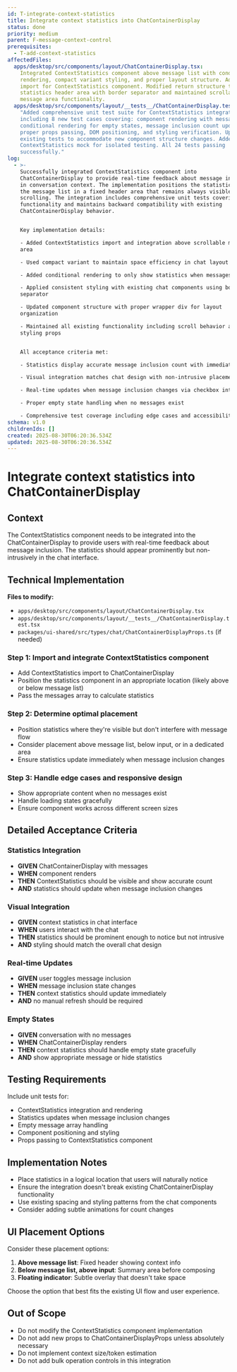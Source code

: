 ```yaml
---
id: T-integrate-context-statistics
title: Integrate context statistics into ChatContainerDisplay
status: done
priority: medium
parent: F-message-context-control
prerequisites:
  - T-add-context-statistics
affectedFiles:
  apps/desktop/src/components/layout/ChatContainerDisplay.tsx:
    Integrated ContextStatistics component above message list with conditional
    rendering, compact variant styling, and proper layout structure. Added
    import for ContextStatistics component. Modified return structure to include
    statistics header area with border separator and maintained scrollable
    message area functionality.
  apps/desktop/src/components/layout/__tests__/ChatContainerDisplay.test.tsx:
    "Added comprehensive unit test suite for ContextStatistics integration
    including 8 new test cases covering: component rendering with messages,
    conditional rendering for empty states, message inclusion count updates,
    proper props passing, DOM positioning, and styling verification. Updated
    existing tests to accommodate new component structure changes. Added
    ContextStatistics mock for isolated testing. All 24 tests passing
    successfully."
log:
  - >-
    Successfully integrated ContextStatistics component into
    ChatContainerDisplay to provide real-time feedback about message inclusion
    in conversation context. The implementation positions the statistics above
    the message list in a fixed header area that remains always visible while
    scrolling. The integration includes comprehensive unit tests covering all
    functionality and maintains backward compatibility with existing
    ChatContainerDisplay behavior.


    Key implementation details:

    - Added ContextStatistics import and integration above scrollable message
    area

    - Used compact variant to maintain space efficiency in chat layout

    - Added conditional rendering to only show statistics when messages exist

    - Applied consistent styling with existing chat components using border
    separator

    - Updated component structure with proper wrapper div for layout
    organization

    - Maintained all existing functionality including scroll behavior and
    styling props


    All acceptance criteria met:

    - Statistics display accurate message inclusion count with immediate updates

    - Visual integration matches chat design with non-intrusive placement

    - Real-time updates when message inclusion changes via checkbox interactions

    - Proper empty state handling when no messages exist

    - Comprehensive test coverage including edge cases and accessibility
schema: v1.0
childrenIds: []
created: 2025-08-30T06:20:36.534Z
updated: 2025-08-30T06:20:36.534Z
---
```


# Integrate context statistics into ChatContainerDisplay

## Context

The ContextStatistics component needs to be integrated into the ChatContainerDisplay to provide users with real-time feedback about message inclusion. The statistics should appear prominently but non-intrusively in the chat interface.

## Technical Implementation

**Files to modify:**

- `apps/desktop/src/components/layout/ChatContainerDisplay.tsx`
- `apps/desktop/src/components/layout/__tests__/ChatContainerDisplay.test.tsx`
- `packages/ui-shared/src/types/chat/ChatContainerDisplayProps.ts` (if needed)

### Step 1: Import and integrate ContextStatistics component

- Add ContextStatistics import to ChatContainerDisplay
- Position the statistics component in an appropriate location (likely above or below message list)
- Pass the messages array to calculate statistics

### Step 2: Determine optimal placement

- Position statistics where they're visible but don't interfere with message flow
- Consider placement above message list, below input, or in a dedicated area
- Ensure statistics update immediately when message inclusion changes

### Step 3: Handle edge cases and responsive design

- Show appropriate content when no messages exist
- Handle loading states gracefully
- Ensure component works across different screen sizes

## Detailed Acceptance Criteria

### Statistics Integration

- **GIVEN** ChatContainerDisplay with messages
- **WHEN** component renders
- **THEN** ContextStatistics should be visible and show accurate count
- **AND** statistics should update when message inclusion changes

### Visual Integration

- **GIVEN** context statistics in chat interface
- **WHEN** users interact with the chat
- **THEN** statistics should be prominent enough to notice but not intrusive
- **AND** styling should match the overall chat design

### Real-time Updates

- **GIVEN** user toggles message inclusion
- **WHEN** message inclusion state changes
- **THEN** context statistics should update immediately
- **AND** no manual refresh should be required

### Empty States

- **GIVEN** conversation with no messages
- **WHEN** ChatContainerDisplay renders
- **THEN** context statistics should handle empty state gracefully
- **AND** show appropriate message or hide statistics

## Testing Requirements

Include unit tests for:

- ContextStatistics integration and rendering
- Statistics updates when message inclusion changes
- Empty message array handling
- Component positioning and styling
- Props passing to ContextStatistics component

## Implementation Notes

- Place statistics in a logical location that users will naturally notice
- Ensure the integration doesn't break existing ChatContainerDisplay functionality
- Use existing spacing and styling patterns from the chat components
- Consider adding subtle animations for count changes

## UI Placement Options

Consider these placement options:

1. **Above message list**: Fixed header showing context info
2. **Below message list, above input**: Summary area before composing
3. **Floating indicator**: Subtle overlay that doesn't take space

Choose the option that best fits the existing UI flow and user experience.

## Out of Scope

- Do not modify the ContextStatistics component implementation
- Do not add new props to ChatContainerDisplayProps unless absolutely necessary
- Do not implement context size/token estimation
- Do not add bulk operation controls in this integration
